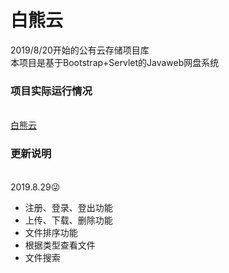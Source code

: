 # 白熊云
2019/8/20开始的公有云存储项目库
<br>本项目是基于Bootstrap+Servlet的Javaweb网盘系统
### 项目实际运行情况
<br>[白熊云](http://106.53.85.253:8080/WhiteBearCloud/login.jsp)
### 更新说明
<br>2019.8.29😜
* 注册、登录、登出功能
* 上传、下载、删除功能
* 文件排序功能
* 根据类型查看文件
* 文件搜索
